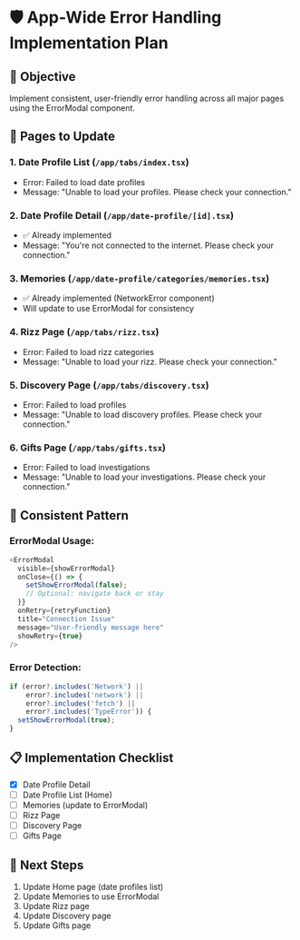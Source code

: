 # 🛡️ App-Wide Error Handling Implementation Plan

## 🎯 **Objective**
Implement consistent, user-friendly error handling across all major pages using the ErrorModal component.

## 📱 **Pages to Update**

### **1. Date Profile List** (`/app/tabs/index.tsx`)
- Error: Failed to load date profiles
- Message: "Unable to load your profiles. Please check your connection."

### **2. Date Profile Detail** (`/app/date-profile/[id].tsx`)
- ✅ Already implemented
- Message: "You're not connected to the internet. Please check your connection."

### **3. Memories** (`/app/date-profile/categories/memories.tsx`)
- ✅ Already implemented (NetworkError component)
- Will update to use ErrorModal for consistency

### **4. Rizz Page** (`/app/tabs/rizz.tsx`)
- Error: Failed to load rizz categories
- Message: "Unable to load your rizz. Please check your connection."

### **5. Discovery Page** (`/app/tabs/discovery.tsx`)
- Error: Failed to load profiles
- Message: "Unable to load discovery profiles. Please check your connection."

### **6. Gifts Page** (`/app/tabs/gifts.tsx`)
- Error: Failed to load investigations
- Message: "Unable to load your investigations. Please check your connection."

## 🎨 **Consistent Pattern**

### **ErrorModal Usage:**
```typescript
<ErrorModal
  visible={showErrorModal}
  onClose={() => {
    setShowErrorModal(false);
    // Optional: navigate back or stay
  }}
  onRetry={retryFunction}
  title="Connection Issue"
  message="User-friendly message here"
  showRetry={true}
/>
```

### **Error Detection:**
```typescript
if (error?.includes('Network') || 
    error?.includes('network') || 
    error?.includes('fetch') || 
    error?.includes('TypeError')) {
  setShowErrorModal(true);
}
```

## 📋 **Implementation Checklist**

- [x] Date Profile Detail
- [ ] Date Profile List (Home)
- [ ] Memories (update to ErrorModal)
- [ ] Rizz Page
- [ ] Discovery Page
- [ ] Gifts Page

## 🔄 **Next Steps**
1. Update Home page (date profiles list)
2. Update Memories to use ErrorModal
3. Update Rizz page
4. Update Discovery page
5. Update Gifts page
